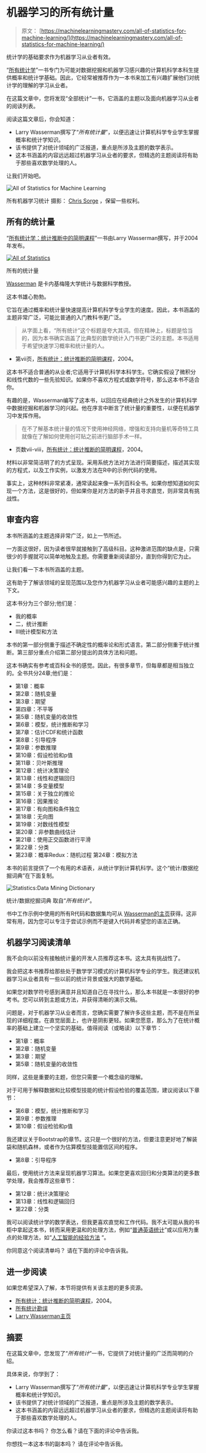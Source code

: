 # 机器学习的所有统计量

> 原文： [https://machinelearningmastery.com/all-of-statistics-for-machine-learning/](https://machinelearningmastery.com/all-of-statistics-for-machine-learning/)

统计学的基础要求作为机器学习从业者有效。

“[所有统计学](https://amzn.to/2uPjuA7)”一书专门为可能对数据挖掘和机器学习感兴趣的计算机科学本科生提供概率和统计学基础。因此，它经常被推荐作为一本书来加工有兴趣扩展他们对统计学的理解的学习从业者。

在这篇文章中，您将发现“全部统计”一书，它涵盖的主题以及面向机器学习从业者的阅读列表。

阅读这篇文章后，你会知道：

*   Larry Wasserman撰写了“_所有统计量_”，以便迅速让计算机科学专业学生掌握概率和统计学知识。
*   该书提供了对统计领域的广泛报道，重点是所涉及主题的数学表示。
*   这本书涵盖的内容远远超过机器学习从业者的要求，但精选的主题阅读将有助于那些喜欢数学处理的人。

让我们开始吧。

![All of Statistics for Machine Learning](img/6119fb123b67c4ce3e46527cdf6c15f3.jpg)

所有机器学习统计
摄影： [Chris Sorge](https://www.flickr.com/photos/stone65/9247929791/) ，保留一些权利。

## 所有的统计量

“[所有统计学：统计推断中的简明课程](https://amzn.to/2uPjuA7)”一书由Larry Wasserman撰写，并于2004年发布。

[![All of Statistics](img/d10babbad8d2ec2df088fea1be3ff999.jpg)](https://amzn.to/2uPjuA7)

所有的统计量

[Wasserman](http://www.stat.cmu.edu/~larry/) 是卡内基梅隆大学统计与数据科学教授。

这本书雄心勃勃。

它旨在通过概率和统计量快速提高计算机科学专业学生的速度。因此，本书涵盖的主题非常广泛，可能比普通的入门教科书更广泛。

> 从字面上看，“所有统计”这个标题是夸大其词。但在精神上，标题是恰当的，因为本书确实涵盖了比典型的数学统计入门书更广泛的主题。本书适用于希望快速学习概率和统计量的人。

- 第vii页，[所有统计：统计推断的简明课程](https://amzn.to/2uPjuA7)，2004。

这本书不适合普通的从业者;它适用于计算机科学本科学生。它确实假设了微积分和线性代数的一些先验知识。如果你不喜欢方程式或数学符号，那么这本书不适合你。

有趣的是，Wasserman编写了这本书，以回应在经典统计之外发生的计算机科学中数据挖掘和机器学习的兴起。他在序言中断言了统计量的重要性，以便在机器学习中发挥作用。

> 在不了解基本统计量的情况下使用神经网络，增强和支持向量机等奇特工具就像在了解如何使用创可贴之前进行脑部手术一样。

- 页数vii-viii，[所有统计：统计推断的简明课程](https://amzn.to/2uPjuA7)，2004。

材料以非常简洁明了的方式呈现。采用系统方法对方法进行简要描述，描述其实现的方程式，以及工作实例，以激发方法在R中的示例代码的使用。

事实上，这种材料非常紧凑，通常读起来像一系列百科全书。如果你想知道如何实现一个方法，这是很好的，但如果你是对方法的新手并且寻求直觉，则非常具有挑战性。

## 审查内容

本书所涵盖的主题选择非常广泛，如上一节所述。

一方面这很好，因为读者很早就接触到了高级科目。这种激进范围的缺点是，只需很少的手握就可以简单地触及主题。你需要重新阅读部分，直到你得到它为止。

让我们看一下本书所涵盖的主题。

这有助于了解该领域的呈现范围以及您作为机器学习从业者可能感兴趣的主题的上下文。

这本书分为三个部分;他们是：

*   我的概率
*   二，统计推断
*   III统计模型和方法

本书的第一部分侧重于描述不确定性的概率论和形式语言。第二部分侧重于统计推断。第三部分重点介绍第二部分提出的具体方法和问题。

这本书确实有参考或百科全书的感觉。因此，有很多章节，但每章都是相当独立的。全书共分24章;他们是：

*   第1章：概率
*   第2章：随机变量
*   第3章：期望
*   第四章：不平等
*   第5章：随机变量的收敛性
*   第6章：模型，统计推断和学习
*   第7章：估计CDF和统计函数
*   第8章：引导程序
*   第9章：参数推理
*   第10章：假设检验和p值
*   第11章：贝叶斯推理
*   第12章：统计决策理论
*   第13章：线性和逻辑回归
*   第14章：多变量模型
*   第15章：关于独立的推论
*   第16章：因果推论
*   第17章：有向图和条件独立
*   第18章：无向图
*   第19章：对数线性模型
*   第20章：非参数曲线估计
*   第21章：使用正交函数进行平滑
*   第22章：分类
*   第23章：概率Redux：随机过程
    第24章：模拟方法

本书的前言提供了一个有用的术语表，从统计学到计算机科学。这个“统计/数据挖掘词典”在下面复制。

![Statistics:Data Mining Dictionary](img/b95f7e69b233e67bafeb78e3dc16e7f3.jpg)

统计/数据挖掘词典
取自“_所有统计_”。

书中工作示例中使用的所有R代码和数据集均可从 [Wasserman的主页](http://www.stat.cmu.edu/~larry/all-of-statistics/index.html)获得。这非常有用，因为您可以专注于尝试示例而不是键入代码并希望您的语法正确。

## 机器学习阅读清单

我不会向以前没有接触统计量的开发人员推荐这本书。这太具有挑战性了。

我会把这本书推荐给那些处于数学学习模式的计算机科学专业的学生。我还建议机器学习从业者具有一些以前的统计背景或强大的数学基础。

如果您对数学符号感到满意并且知道自己在寻找什么，那么本书就是一本很好的参考书。您可以转到主题或方法，并获得清晰的演示文稿。

问题是，对于机器学习从业者而言，您确实需要了解许多这些主题，而不是在所呈现的详细程度。在直觉层面上，也许是阴影更轻。如果您愿意，那么为了在统计概率的基础上建立一个坚实的基础，值得阅读（或略读）以下章节：

*   第1章：概率
*   第2章：随机变量
*   第3章：期望
*   第5章：随机变量的收敛性

同样，这些是重要的主题，但您只需要一个概念级的理解。

对于可用于解释数据和比较模型技能的统计假设检验的覆盖范围，建议阅读以下章节：

*   第6章：模型，统计推断和学习
*   第9章：参数推理
*   第10章：假设检验和p值

我还建议关于Bootstrap的章节。这只是一个很好的方法，但要注意更好地了解装袋和随机森林，或者作为估算模型技能置信区间的程序。

*   第8章：引导程序

最后，使用统计方法来呈现机器学习算法。如果您更喜欢回归和分类算法的更多数学处理，我会推荐这些章节：

*   第12章：统计决策理论
*   第13章：线性和逻辑回归
*   第22章：分类

我可以阅读统计学的数学表达，但我更喜欢直觉和工作代码。我不太可能从我的书柜中拿起这本书，转而采用更温和的处理方法，例如“[普通英语统计](https://amzn.to/2IxSGWS)”或以应用为重点的处理方法，如“[人工智能的经验方法](https://amzn.to/2IwOlDq) “。

你同意这个阅读清单吗？
请在下面的评论中告诉我。

## 进一步阅读

如果您希望深入了解，本节将提供有关该主题的更多资源。

*   [所有统计：统计推断的简明课程](https://amzn.to/2uPjuA7)，2004。
*   [所有统计勘误](http://www.stat.cmu.edu/~larry/all-of-statistics/index.html)
*   [Larry Wasserman主页](http://www.stat.cmu.edu/~larry/)

## 摘要

在这篇文章中，您发现了“_所有统计_”一书，它提供了对统计量的广泛而简明的介绍。

具体来说，你学到了：

*   Larry Wasserman撰写了“_所有统计量_”，以便迅速让计算机科学专业学生掌握概率和统计学知识。
*   该书提供了对统计领域的广泛报道，重点是所涉及主题的数学表示。
*   这本书涵盖的内容远远超过机器学习从业者的要求，但精选的主题阅读将有助于那些喜欢数学处理的人。

你读过这本书吗？
你怎么看？请在下面的评论中告诉我。

你想找一本这本书的副本吗？
请在评论中告诉我。